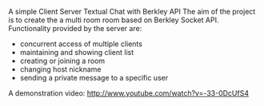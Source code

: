 A simple Client Server Textual Chat with Berkley API The aim of the project is to create the a multi room room based on Berkley Socket API. Functionality provided by the server are:

* concurrent access of multiple clients
* maintaining and showing client list
* creating or joining a room
* changing host nickname
* sending a private message to a specific user


A demonstration video:
http://www.youtube.com/watch?v=-33-0DcUfS4
